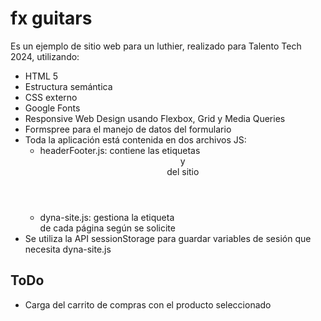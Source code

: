 # fx guitars

Es un ejemplo de sitio web para un luthier, realizado para Talento Tech 2024, utilizando:

* HTML 5  
* Estructura semántica  
* CSS externo  
* Google Fonts  
* Responsive Web Design usando Flexbox, Grid y Media Queries  
* Formspree para el manejo de datos del formulario
* Toda la aplicación está contenida en dos archivos JS:
  * headerFooter.js: contiene las etiquetas <header> y <footer> del sitio
  * dyna-site.js: gestiona la etiqueta <main> de cada página según se solicite
* Se utiliza la API sessionStorage para guardar variables de sesión que necesita dyna-site.js

## ToDo

* Carga del carrito de compras con el producto seleccionado
